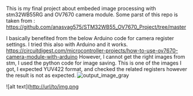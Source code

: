 This is my final project about embeded image processing with stm32WB55RG and OV7670 camera module.
Some parst of this repo is taken from : https://github.com/anasvag575/STM32WB55_OV7670_Project/tree/master

I basically benefited from the below Arduino code for camera register settings. I tried this also with Arduino and it works.
https://circuitdigest.com/microcontroller-projects/how-to-use-ov7670-camera-module-with-arduino
However, I cannot get the right images from stm, I used the python code for image saving.
This is one of the images I got, I expected YUV422 format, and checked the related registers however the result is not as expected.
![output_image_gray](https://github.com/musalmaz/stm32WB55RG_image_processing/assets/79845305/ab1823af-9d2c-4eb8-8860-0ba7aac8a7bd)

![alt text]([http://url/to/img.png](https://github.com/musalmaz/stm32WB55RG_image_processing/blob/main/output_image_gray.jpg)

